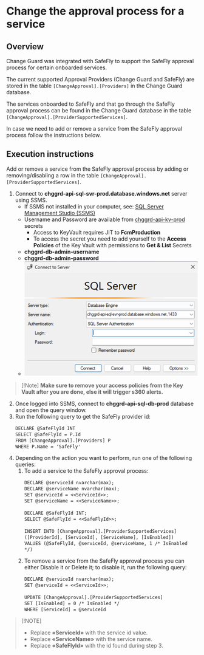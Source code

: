 ﻿# Change the approval process for a service

## Overview

Change Guard was integrated with SafeFly to support the SafeFly approval process for certain onboarded services.

The current supported Approval Providers (Change Guard and SafeFly) are stored in the table `[ChangeApproval].[Providers]` in the Change Guard database.

The services onboarded to SafeFly and that go through the SafeFly approval process can be found in the Change Guard database in the table `[ChangeApproval].[ProviderSupportedServices]`.

In case we need to add or remove a service from the SafeFly approval process follow the instructions below. 

## Execution instructions

Add or remove a service from the SafeFly approval process by adding or removing/disabling a row in the
table `[ChangeApproval].[ProviderSupportedServices]`.

1. Connect to **chggrd-api-sql-svr-prod.database.windows.net** server using SSMS.
    - If SSMS not installed in your computer, see: [SQL Server Management Studio (SSMS)](https://learn.microsoft.com/en-us/sql/ssms/download-sql-server-management-studio-ssms)
    - Username and Password are available
      from [chggrd-api-kv-prod](https://ms.portal.azure.com/#@MSAzureCloud.onmicrosoft.com/resource/subscriptions/8830ba56-a476-4d01-b6ac-d3ee790383dc/resourceGroups/chggrd-api-prod-westus2/providers/Microsoft.KeyVault/vaults/chggrd-api-kv-prod) secrets
        - Access to KeyVault requires JIT to **FcmProduction**
        - To access the secret you need to add yourself to the **Access Policies** of the Key Vault with permissions to **Get & List** Secrets
    - **chggrd-db-admin-username**
    - **chggrd-db-admin-password**
    - ![ssms](media/SSMS_prod_server.png)

> [!Note] **Make sure to remove your access policies from the Key Vault after you are done, else it will trigger s360 alerts.**

2. Once logged into SSMS, connect to **chggrd-api-sql-db-prod** database and open the query window.
3. Run the following query to get the SafeFly provider id:
   ```
   DECLARE @SafeFlyId INT
   SELECT @SafeFlyId = P.Id
   FROM [ChangeApproval].[Providers] P
   WHERE P.Name = 'SafeFly'
   ``` 
4. Depending on the action you want to perform, run one of the following queries:
   1. To add a service to the SafeFly approval process:
      ``` 
      DECLARE @serviceId nvarchar(max);
      DECLARE @serviceName nvarchar(max);
      SET @serviceId = <<ServiceId>>;
      SET @serviceName = <<ServiceName>>;

      DECLARE @SafeFlyId INT;
      SELECT @SafeFlyId = <<SafeFlyId>>;
      
      INSERT INTO [ChangeApproval].[ProviderSupportedServices]
      ([ProviderId], [ServiceId], [ServiceName], [IsEnabled])
      VALUES (@SafeFlyId, @serviceId, @serviceName, 1 /* IsEnabled */)
      ```
   2. To remove a service from the SafeFly approval process you can either Disable it or Delete it; to disable it, run the following query:
      ```
      DECLARE @serviceId nvarchar(max);
      SET @serviceId = <<ServiceId>>;
      
      UPDATE [ChangeApproval].[ProviderSupportedServices]
      SET [IsEnabled] = 0 /* IsEnabled */
      WHERE [ServiceId] = @serviceId
      ```

>    [!NOTE]
>    - Replace **«ServiceId»** with the service id value.
>    - Replace **«ServiceName»** with the service name.
>    - Replace **«SafeFlyId»** with the id found during step 3.
